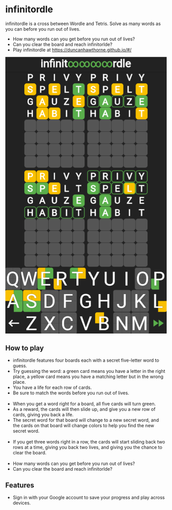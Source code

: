 # infinitordle
infinitordle is a cross between Wordle and Tetris. Solve as many words as you can before you run out of lives.

* How many words can you get before you run out of lives?
* Can you clear the board and reach infinitorlde? 
* Play infinitordle at https://duncanhawthorne.github.io/#/

![](https://raw.githubusercontent.com/duncanhawthorne/infinitordle/master/infinitordle.png)

How to play
-----------

* infinitordle features four boards each with a secret five-letter word to guess. 
* Try guessing the word: a green card means you have a letter in the right place, a yellow card means you have a matching letter but in the wrong place. 
* You have a life for each row of cards. 
* Be sure to match the words before you run out of lives.  
&nbsp;&nbsp;
* When you get a word right for a board, all five cards will turn green.   
* As a reward, the cards will then slide up, and give you a new row of cards, giving you back a life.   
* The secret word for that board will change to a new secret word, and the cards on that board will change colors to help you find the new secret word.  
&nbsp;&nbsp;
* If you get three words right in a row, the cards will start sliding back two rows at a time, giving you back two lives, and giving you the chance to clear the board.  
&nbsp;&nbsp;
* How many words can you get before you run out of lives?  
* Can you clear the board and reach infinitorlde?   

Features
-----------
* Sign in with your Google account to save your progress and play across devices. 
